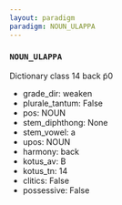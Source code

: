 ```yaml
---
layout: paradigm
paradigm: NOUN_ULAPPA
---
```

### ` NOUN_ULAPPA `

Dictionary class 14 back p̃0
* grade_dir: weaken
* plurale_tantum: False
* pos: NOUN
* stem_diphthong: None
* stem_vowel: a
* upos: NOUN
* harmony: back
* kotus_av: B
* kotus_tn: 14
* clitics: False
* possessive: False
